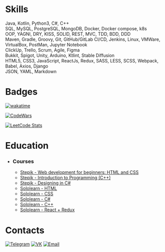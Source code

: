 # Skills
Java, Kotlin, Python3, C#, C++\
SQL, MySQL, PostgreSQL, MongoDB, Docker, Docker compose, k8s\
OOP, YAGNI, DRY, KISS, SOLID, REST, MVC, TDD, BDD, DDD\
Maven, Gradle, Groovy, Git, GitHub/GitLab CI/CD, Jenkins, Linux, VMWare, VirtualBox, PostMan, Jupyter Notebook\
ClickUp, Trello, Scrum, Agile, Figma\
Bukkit, Spigot, Unity, Arduino, Ktlint, Stable Diffusion\
HTML5, CSS3, JavaScript, ReactJs, Redux, SASS, LESS, SCSS, Webpack, Babel, Axios, Django\
JSON, YAML, Markdown

# Badges
[![wakatime](https://wakatime.com/badge/user/342c306f-2d85-43f6-a539-bb73a7c09656.svg?style=for-the-badge)](https://wakatime.com/@342c306f-2d85-43f6-a539-bb73a7c09656)

[![CodeWars](https://www.codewars.com/users/Roman-Andr/badges/large)](https://www.codewars.com/r/Roman-Andr)

[![LeetCode Stats](https://leetcode.card.workers.dev/RomanAndr?theme=dark&font=source_code_pro&extension=null)](https://leetcode.com/RomanAndr/)

# Education
- ### Courses
  - [Stepik - Web  development for beginners: HTML and CSS](https://stepik.org/cert/1984350)
  - [Stepik - Introduction to Programming (C++)](https://stepik.org/cert/1584427)
  - [Stepik - Designing in C#](https://stepik.org/cert/1251404)
  - [Sololearn - HTML](https://sololearn.com/certificates/CT-UPRSYSWE)
  - [Sololearn - CSS](https://sololearn.com/certificates/CT-8A29LKPD)
  - [Sololearn - C#](https://sololearn.com/certificates/CT-2JYMW6VT)
  - [Sololearn - C++](https://sololearn.com/certificates/CT-N3A0CJCB)
  - [Sololearn - React + Redux](https://sololearn.com/certificates/CT-YQG4QXJA)

# Contacts
[![Telegram](https://img.shields.io/badge/Telegram-2CA5E0?style=for-the-badge&logo=telegram&logoColor=white)](https://t.me/RomanAndr)
[![VK](https://img.shields.io/badge/вконтакте-%232E87FB.svg?&style=for-the-badge&logo=vk&logoColor=white)](https://vk.com/andrroman)
[![Email](https://img.shields.io/badge/Gmail-D14836?style=for-the-badge&logo=gmail&logoColor=white)](mailto:andrroman07@gmail.com)